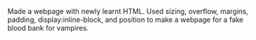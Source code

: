 Made a webpage with newly learnt HTML. Used sizing, overflow, margins, padding, display:inline-block, and position to make a webpage for a fake blood bank for vampires.